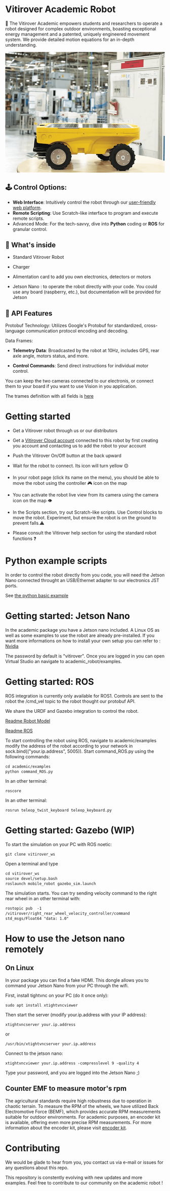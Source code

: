 # Vitirover Academic Robot

🌿 The Vitirover Academic empowers students and researchers to operate a robot designed for complex outdoor environments, boasting exceptional energy management and a patented, uniquely engineered movement system. We provide detailed motion equations for an in-depth understanding.
    
![The Vitirover robot posing in a factory](/img/in_factory.webp "Vitirover robbot in factory")



## 🕹️ Control Options:

 - __Web Interface__: Intuitively control the robot through our [user-friendly web platform](https://cloud.vitirover.eu).
 - __Remote Scripting__: Use Scratch-like interface to program and execute remote scripts.
 - Advanced Mode: For the tech-savvy, dive into __Python__ coding or __ROS__ for granular control.


## 🔧 What's inside

 - Standard Vitirover Robot
 
 - Charger
 
 - Alimentation card to add you own electronics, detectors or motors

 - Jetson Nano : to operate the robot directly with your code. You could use any board (raspberry, etc.), but documentation will be provided for Jetson 

## 📡 API Features

Protobuf Technology: Utilizes Google's Protobuf for standardized, cross-language communication protocol encoding and decoding.

Data Frames:
 - __Telemetry Data__: Broadcasted by the robot at 10Hz, includes GPS, rear axle angle, motors status, and more.
 
 - __Control Commands__: Send direct instructions for individual motor control.

You can keep the two cameras connected to our electronis, or connect them to your board if you want to use Vision in you application.

The trames definition with all fields is [here](protobuf/telemetry.proto)



# Getting started

 - Get a Vitirover robot through us or our distributors

 - Get a [Vitirover Cloud account](https://cloud.vitirover.eu) connected to this robot by first creating you account and contacting us to add the robot to your account

 - Push the Vitirover On/Off button at the back upward

 - Wait for the robot to connect. Its icon will turn yellow 🟡

 - In your robot page (click its name on the menu), you should be able to move the robot using the controller 🎮 icon on the map

  - You can activate the robot live view from its camera using the camera icon on the map 👁️ 

 - In the Scripts section, try out Scratch-like scripts. Use Control blocks to move the robot. Experiment, but ensure the robot is on the ground to prevent falls.⚠️

 - Please consult the Vitirover help section for using the standard robot functions ❓


# Python example scripts

In order to control the robot directly from you code, you will need the Jetson Nano connected throught an USB/Ethernet adapter to our electronics JST ports.


See [the python basic example](/examples/basic-python-protobuf.py)


# Getting started: Jetson Nano

In the academic package you have a Jetson nano included. A Linux OS as well as some examples to use the robot are already pre-installed. 
If you want more informations on how to install your own setup you can refer to : [Nvidia](https://developer.nvidia.com/embedded/learn/get-started-jetson-nano-devkit#intro)

The password by default is "vitirover". Once you are logged in you can open Virtual Studio an navigate to academic_robot/examples. 

# Getting started: ROS 

ROS integration is currently only available for ROS1.
Controls are sent to the robot the /cmd_vel topic to the robot thought our protobuf API.

We share the URDF and Gazebo integration to control the robot.

 [Readme Robot Model](model/README.md)

 [Readme ROS](ROS/README.md)

To start controlling the robot using ROS, navigate to academic/examples modify the address of the robot according to your network in sock.bind(("your.ip.address", 5005)).
Start command_ROS.py using the following commands:

```
cd academic/examples
python command_ROS.py
```

In an other terminal:
```
roscore
```

In an other terminal:

```
rosrun teleop_twist_keyboard teleop_keyboard.py
```

# Getting started: Gazebo (WIP)

To start the simulation on your PC with ROS noetic:

```
git clone vitirover_ws
```
Open a terminal and type

```
cd vitirover_ws
source devel/setup.bash
roslaunch mobile_robot gazebo_sim.launch
```

The simulation starts. You can try sending velocity command to the right rear wheel in an other terminal with:

```
rostopic pub  -1 /vitirover/right_rear_wheel_velocity_controller/command std_msgs/Float64 "data: 1.0"
```

# How to use the Jetson nano remotely
## On Linux

In your package you can find a fake HDMI. This dongle allows you to command your Jetson Nano from your PC through the wifi. 

First, install tightvnc on your PC (do it once only):
```
sudo apt install xtightvncviewer
```

Then start the server (modify your.ip.address with your IP address):

```
xtightvncserver your.ip.address
```
or 
```
/usr/bin/xtightvncserver your.ip.address
```

Connect to the jetson nano:
```
xtightvncviewer your.ip.address -compresslevel 9 -quality 4
```

Type your password, and you are logged into the Jetson Nano ;)

## Counter EMF to measure motor's rpm

The agricultural standards require high robustness due to operation in chaotic terrain. To measure the RPM of the wheels, we have utilized Back Electromotive Force (BEMF), which provides accurate RPM measurements suitable for outdoor environments. For academic purposes, an encoder kit is available, offering even more precise RPM measurements. For more information about the encoder kit, please visit [encoder kit](/encoder_kit).

# Contributing

We would be glade to hear from you, you contact us via e-mail or issues for any questions about this repo.

This repository is constently evolving with new updates and more examples. Feel free to contribute to our community on the academic robot !

